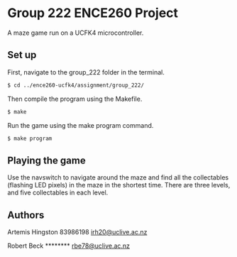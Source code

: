 # Group 222 ENCE260 Project

A maze game run on a UCFK4 microcontroller.

## Set up

First, navigate to the group_222 folder in the terminal.

```bash
$ cd ../ence260-ucfk4/assignment/group_222/
```

Then compile the program using the Makefile.

```bash
$ make
```

Run the game using the make program command.

```bash
$ make program
```

## Playing the game

Use the navswitch to navigate around the maze and find all the collectables (flashing LED pixels) in the maze in the shortest time. There are three levels, and five collectables in each level.

## Authors

Artemis Hingston 83986198 irh20@uclive.ac.nz

Robert Beck ******** rbe78@uclive.ac.nz